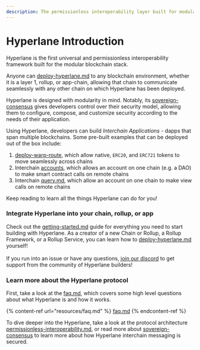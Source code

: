 ```yaml
---
description: The permissionless interoperability layer built for modular blockchains
---
```


# Hyperlane Introduction

Hyperlane is the first universal and permissionless interoperability framework built for the modular blockchain stack.&#x20;

Anyone can [deploy-hyperlane.md](deploy/deploy-hyperlane.md "mention") to any blockchain environment, whether it is a layer 1, rollup, or app-chain, allowing that chain to communicate seamlessly with any other chain on which Hyperlane has been deployed.

Hyperlane is designed with modularity in mind. Notably, its [sovereign-consensus](protocol/sovereign-consensus/ "mention") gives developers control over their security model, allowing them to configure, compose, and customize security according to the needs of their application.

Using Hyperlane, developers can build _Interchain Applications_ - dapps that span multiple blockchains. Some pre-built examples that can be deployed out of the box include:

1. [deploy-warp-route](deploy/deploy-warp-route/ "mention"), which allow native, `ERC20`, and `ERC721` tokens to move seamlessly across chains
2. Interchain [accounts](apis/accounts/ "mention"), which allows an account on one chain (e.g. a DAO) to make smart contract calls on remote chains
3. Interchain [query.md](apis/query.md "mention"), which allow an account on one chain to make view calls on remote chains

Keep reading to learn all the things Hyperlane can do for you!

### Integrate Hyperlane into your chain, rollup, or app

Check out the [getting-started.md](introduction/getting-started.md "mention") guide for everything you need to start building with Hyperlane. As a creator of a new Chain or Rollup, a Rollup Framework, or a Rollup Service, you can learn how to [deploy-hyperlane.md](deploy/deploy-hyperlane.md "mention") yourself!\
\
If you run into an issue or have any questions, [join our discord](https://discord.gg/hyperlane) to get support from the community of Hyperlane builders!

### Learn more about the Hyperlane protocol

First, take a look at the [faq.md](resources/faq.md "mention"), which covers some high level questions about what Hyperlane is and how it works.

{% content-ref url="resources/faq.md" %}
[faq.md](resources/faq.md)
{% endcontent-ref %}

To dive deeper into the Hyperlane, take a look at the protocol architecture [permissionless-interoperability.md](protocol/permissionless-interoperability.md "mention"), or read more about [sovereign-consensus](protocol/sovereign-consensus/ "mention") to learn more about how Hyperlane interchain messaging is secured.



###
